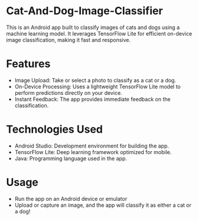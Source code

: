 # Cat-And-Dog-Image-Classifier
This is an Android app built to classify images of cats and dogs using a machine learning model. It leverages TensorFlow Lite for efficient on-device image classification, making it fast and responsive.
# Features
* Image Upload: Take or select a photo to classify as a cat or a dog.
* On-Device Processing: Uses a lightweight TensorFlow Lite model to perform predictions directly on your device.
* Instant Feedback: The app provides immediate feedback on the classification.
# Technologies Used
* Android Studio: Development environment for building the app.
* TensorFlow Lite: Deep learning framework optimized for mobile.
* Java: Programming language used in the app.
# Usage
* Run the app on an Android device or emulator
* Upload or capture an image, and the app will classify it as either a cat or a dog!
